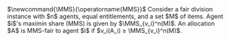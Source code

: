 <span class="invisible">
$\newcommand{\MMS}{\operatorname{MMS}}$
</span>
Consider a fair division instance with $n$ agents, equal entitlements, and a set $M$ of items.
Agent $i$'s maximin share (MMS) is given by $\MMS_{v_i}^n(M)$.
An allocation $A$ is MMS-fair to agent $i$ if $v_i(A_i) ≥ \MMS_{v_i}^n(M)$.
